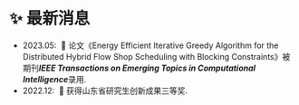 # ✨ 最新消息
- 2023.05: &nbsp;🎉 论文《Energy Efficient Iterative Greedy Algorithm for the Distributed Hybrid Flow Shop Scheduling with Blocking Constraints》被期刊***IEEE Transactions on Emerging Topics in Computational Intelligence***录用.
- 2022.12: &nbsp;🎉 获得山东省研究生创新成果三等奖. 
